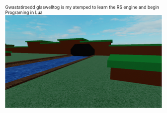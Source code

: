 Gwastatiroedd glaswelltog is my atemped to learn the RS engine and begin Programing in Lua
<br>
![alt text](https://raw.githubusercontent.com/Dunvantkai/-Gwastatiroedd-glaswelltog/refs/heads/main/Photos/Capture.PNG)
